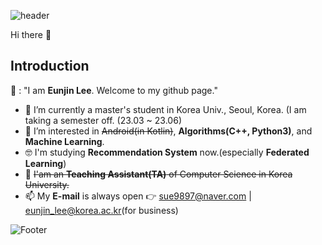 ![header](https://capsule-render.vercel.app/api?type=waving&color=gradient&height=300&section=header&text=Welcome%20to%20Eunjin's%20Github&fontSize=50)

Hi there 👋

## Introduction 
👩 : "I am **Eunjin Lee**. Welcome to my github page."

- 🔭 I’m currently a master's student in Korea Univ., Seoul, Korea. (I am taking a semester off. (23.03 ~ 23.06)
- 🌱 I’m interested in ~~Android(in Kotlin)~~, **Algorithms(C++, Python3)**, and **Machine Learning**.
- 🤓 I'm studying **Recommendation System** now.(especially **Federated Learning**)
- 💼 ~~I'am an **Teaching Assistant(TA)** of Computer Science in Korea University.~~
- 📫 My **E-mail** is always open 👉 sue9897@naver.com | eunjin_lee@korea.ac.kr(for business)

![Footer](https://capsule-render.vercel.app/api?type=waving&color=gradient&height=100&section=footer)
